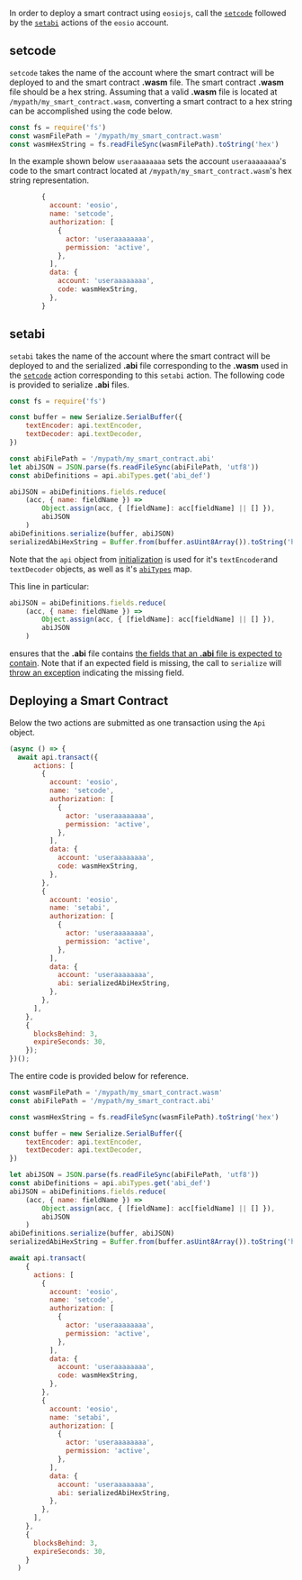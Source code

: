 In order to deploy a smart contract using `eosiojs`, call the [`setcode`](https://github.com/EOSIO/eosio.contracts/blob/52fbd4ac7e6c38c558302c48d00469a4bed35f7c/contracts/eosio.system/include/eosio.system/native.hpp#L294) followed by the [`setabi`](https://github.com/EOSIO/eosio.contracts/blob/52fbd4ac7e6c38c558302c48d00469a4bed35f7c/contracts/eosio.system/include/eosio.system/native.hpp#L281) actions of the `eosio` account.

## setcode
`setcode` takes the name of the account where the smart contract will be deployed to and the smart contract **.wasm** file.  The smart contract **.wasm** file should be a hex string.  Assuming that a valid **.wasm** file is located at `/mypath/my_smart_contract.wasm`, converting a smart contract to a hex string can be accomplished using the code below.
```javascript
const fs = require('fs')
const wasmFilePath = '/mypath/my_smart_contract.wasm'
const wasmHexString = fs.readFileSync(wasmFilePath).toString('hex')
```

In the example shown below `useraaaaaaaa` sets the account `useraaaaaaaa`'s code to the smart contract located at `/mypath/my_smart_contract.wasm`'s hex string representation. 
```javascript
        {
          account: 'eosio',
          name: 'setcode',
          authorization: [
            {
              actor: 'useraaaaaaaa',
              permission: 'active',
            },
          ],
          data: {
            account: 'useraaaaaaaa',
            code: wasmHexString,
          },
        }
```

## setabi
`setabi` takes the name of the account where the smart contract will be deployed to and the serialized **.abi** file corresponding to the **.wasm** used in the [`setcode`](#setcode) action corresponding to this `setabi` action.  The following code is provided to serialize **.abi** files.

```javascript
const fs = require('fs')

const buffer = new Serialize.SerialBuffer({
    textEncoder: api.textEncoder,
    textDecoder: api.textDecoder,
})

const abiFilePath = '/mypath/my_smart_contract.abi'
let abiJSON = JSON.parse(fs.readFileSync(abiFilePath, 'utf8'))
const abiDefinitions = api.abiTypes.get('abi_def')

abiJSON = abiDefinitions.fields.reduce(
    (acc, { name: fieldName }) =>
        Object.assign(acc, { [fieldName]: acc[fieldName] || [] }),
        abiJSON
    )
abiDefinitions.serialize(buffer, abiJSON)
serializedAbiHexString = Buffer.from(buffer.asUint8Array()).toString('hex')
```
Note that the `api` object from [initialization](../basic-usage/01_commonjs.md) is used for it's `textEncoder`and `textDecoder` objects, as well as it's [`abiTypes`](https://github.com/EOSIO/eosiojs/blob/849c03992e6ce3cb4b6a11bf18ab17b62136e5c9/src/eosiojs-api.ts#L72) map.

This line in particular:
```javascript
abiJSON = abiDefinitions.fields.reduce(
    (acc, { name: fieldName }) =>
        Object.assign(acc, { [fieldName]: acc[fieldName] || [] }),
        abiJSON
    )
```
ensures that the **.abi** file contains [the fields that an **.abi** file is expected to contain](https://github.com/EOSIO/eosiojs/blob/849c03992e6ce3cb4b6a11bf18ab17b62136e5c9/src/abi.abi.json#L151).  Note that if an expected field is missing, the call to `serialize` will [throw an exception](https://github.com/EOSIO/eosiojs/blob/849c03992e6ce3cb4b6a11bf18ab17b62136e5c9/src/eosiojs-serialize.ts#L644) indicating the missing field.

## Deploying a Smart Contract
Below the two actions are submitted as one transaction using the `Api` object.
```javascript
(async () => {
  await api.transact({
      actions: [
        {
          account: 'eosio',
          name: 'setcode',
          authorization: [
            {
              actor: 'useraaaaaaaa',
              permission: 'active',
            },
          ],
          data: {
            account: 'useraaaaaaaa',
            code: wasmHexString,
          },
        },
        {
          account: 'eosio',
          name: 'setabi',
          authorization: [
            {
              actor: 'useraaaaaaaa',
              permission: 'active',
            },
          ],
          data: {
            account: 'useraaaaaaaa',
            abi: serializedAbiHexString,
          },
        },
      ],
    },
    {
      blocksBehind: 3,
      expireSeconds: 30,
    });
})();
```

The entire code is provided below for reference.
```javascript
const wasmFilePath = '/mypath/my_smart_contract.wasm'
const abiFilePath = '/mypath/my_smart_contract.abi'

const wasmHexString = fs.readFileSync(wasmFilePath).toString('hex')

const buffer = new Serialize.SerialBuffer({
    textEncoder: api.textEncoder,
    textDecoder: api.textDecoder,
})

let abiJSON = JSON.parse(fs.readFileSync(abiFilePath, 'utf8'))
const abiDefinitions = api.abiTypes.get('abi_def')
abiJSON = abiDefinitions.fields.reduce(
    (acc, { name: fieldName }) =>
        Object.assign(acc, { [fieldName]: acc[fieldName] || [] }),
        abiJSON
    )
abiDefinitions.serialize(buffer, abiJSON)
serializedAbiHexString = Buffer.from(buffer.asUint8Array()).toString('hex')

await api.transact(
    {
      actions: [
        {
          account: 'eosio',
          name: 'setcode',
          authorization: [
            {
              actor: 'useraaaaaaaa',
              permission: 'active',
            },
          ],
          data: {
            account: 'useraaaaaaaa',
            code: wasmHexString,
          },
        },
        {
          account: 'eosio',
          name: 'setabi',
          authorization: [
            {
              actor: 'useraaaaaaaa',
              permission: 'active',
            },
          ],
          data: {
            account: 'useraaaaaaaa',
            abi: serializedAbiHexString,
          },
        },
      ],
    },
    {
      blocksBehind: 3,
      expireSeconds: 30,
    }
  )
```